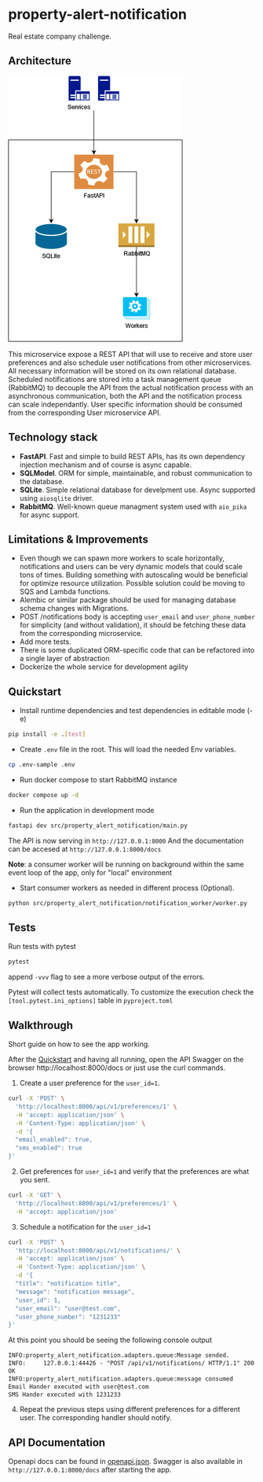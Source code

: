 # property-alert-notification

Real estate company challenge.



## Architecture

![Microservice architecture](/docs/alert-notification.drawio.png "Microservice architecture")

This microservice expose a REST API that will use to receive and store user preferences and also schedule user notifications from other microservices. All necessary information will be stored on its own relational database.
Scheduled notifications are stored into a task management queue (RabbitMQ) to decouple the API from the actual notification process with an asynchronous communication, both the API and the notification process can scale independantly.
User specific information should be consumed from the corresponding User microservice API.

## Technology stack

- **FastAPI**. Fast and simple to build REST APIs, has its own dependency injection mechanism and of course is async capable.
- **SQLModel**. ORM for simple, maintainable, and robust communication to the database.
- **SQLite**. Simple relational database for develpment use. Async supported using `aiosqlite` driver.
- **RabbitMQ**. Well-known queue managment system used with `aio_pika` for async support.

## Limitations & Improvements

- Even though we can spawn more workers to scale horizontally, notifications and users can be very dynamic models that could scale tons of times. Building something with autoscaling would be beneficial for optimize resource utilization. Possible solution could be moving to SQS and Lambda functions.
- Alembic or similar package should be used for managing database schema changes with Migrations.
- POST /notifications body is accepting `user_email` and `user_phone_number` for simplicity (and without validation), it should be fetching these data from the corresponding microservice.
- Add more tests.
- There is some duplicated ORM-specific code that can be refactored into a single layer of abstraction
- Dockerize the whole service for development agility

## Quickstart

- Install runtime dependencies and test dependencies in editable mode (-e)
```bash
pip install -e .[test]
```

- Create `.env` file in the root. This will load the needed Env variables.
```bash
cp .env-sample .env
```

- Run docker compose to start RabbitMQ instance
```bash
docker compose up -d
```

- Run the application in development mode
```bash
fastapi dev src/property_alert_notification/main.py
```
The API is now serving in `http://127.0.0.1:8000`
And  the documentation can be accesed at `http://127.0.0.1:8000/docs`

**Note**: a consumer worker will be running on background within the same event loop of the app, only for "local" environment 


- Start consumer workers as needed in different process (Optional).
```bash
python src/property_alert_notification/notification_worker/worker.py
```

## Tests

Run tests with pytest
```bash
pytest
```
append `-vvv` flag to see a more verbose output of the errors.

Pytest will collect tests automatically. To customize the execution check the `[tool.pytest.ini_options]` table in `pyproject.toml`

## Walkthrough

Short guide on how to see the app working.

After the [Quickstart](#quickstart) and having all running, open the API Swagger on the browser http://localhost:8000/docs or just use the curl commands.

1.  Create a user preference for the `user_id=1`.
```bash
curl -X 'POST' \
  'http://localhost:8000/api/v1/preferences/1' \
  -H 'accept: application/json' \
  -H 'Content-Type: application/json' \
  -d '{
  "email_enabled": true,
  "sms_enabled": true
}'
```

2.  Get preferences for `user_id=1` and verify that the preferences are what you sent.
```bash
curl -X 'GET' \
  'http://localhost:8000/api/v1/preferences/1' \
  -H 'accept: application/json'
```

3.  Schedule a notification for the `user_id=1`
```bash
curl -X 'POST' \
  'http://localhost:8000/api/v1/notifications/' \
  -H 'accept: application/json' \
  -H 'Content-Type: application/json' \
  -d '{
  "title": "notification title",
  "message": "notification message",
  "user_id": 1,
  "user_email": "user@test.com",
  "user_phone_number": "1231233"
}'
```
At this point you should be seeing the following console output
```
INFO:property_alert_notification.adapters.queue:Message sended.
INFO:     127.0.0.1:44426 - "POST /api/v1/notifications/ HTTP/1.1" 200 OK
INFO:property_alert_notification.adapters.queue:message consumed
Email Hander executed with user@test.com
SMS Hander executed with 1231233
```

4.  Repeat the previous steps using different preferences for a different user. The corresponding handler should notify.

## API Documentation

Openapi docs can be found in [openapi.json](docs/openapi.json).
Swagger is also available in `http://127.0.0.1:8000/docs` after starting the app.



